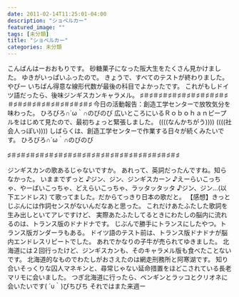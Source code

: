 ```yaml
---
date: 2011-02-14T11:25:01-04:00
description: "ショベルカー"
featured_image: ""
tags: [未分類]
title: "ショベルカー"
categories: 未分類
---
```


こんばんはーおおもりです。
砂糖菓子になった阪大生をたくさん見かけました。
ゆきがいっぱいふったので。
きょうで、すべてのテストが終わりました。やぴー
いちばん得意な線形代数が最後の科目でよかったです。
これがもしドイツ語だったら、後味ジンギスカンキャラメル。
♯＃♯＃♯＃♯＃♯＃♯＃♯＃♯＃♯＃♯＃♯＃♯＃♯＃♯＃♯＃♯＃♯＃♯＃♯
今日の活動報告：創造工学センターで放牧気分を味わった。
ひろびろ∩´ω｀∩のびのび
広いところにいるＲｏｂｏｈａｎピープルをはじめて見たので、最初ちょっと緊張しました。
((((なんかちがう))))
((((社会人っぽい))))
しばらくは、創造工学センターで作業する日々が続くみたいです。
ひろびろ∩´ω｀∩のびのび

♯＃♯＃♯＃♯＃♯＃♯＃♯＃♯＃♯＃♯＃♯＃♯＃♯＃♯＃♯＃♯＃♯＃♯＃♯
 
ジンギスカンの歌あるじゃないですか。
あれって、英詞だったんですね。知らなかった。
いままでずっと
♪ジン、ジン、ジンギスカーン
♪えーらいこっちゃ、やーばいこっちゃ、どえらいこっちゃ、ラッタッタッタ
♪ジン、ジン…(以下エンドレス)
て歌ってました。だからてっきり日本の歌だと。
【感想】きっとじぶんには作詞センスがないんだなあと思った。
これだけあたふたした歌詞を生み出しといてアレですけど、
実際あたふたしてるときにわたしの脳内に流れるのは、トランス版のドナドナです。
じぶんで勝手にトランスにしたやつ。トランス版ガンダーラもある。
ドイツ語のテスト前は、トランス版ドナドナが脳内エンドレスリピートでした。
あれでかなりの子牛が売られてゆきました。
北海道には２回行ったけど、ジンギスカンも、そのキャラメル版も食べたことないです。
北海道的なものでわたしがおさえたのは網走刑務所と阿寒湖です。
知り合いそっくりな囚人マネキンと、尋常じゃない延命措置をほどこされている長老マリモに会いました。
つぎ北海道に行ったら、ペンギンとラッコとクリオネに会いたいです(  ´υ｀)ぴちぴち
それではまた来週ー
